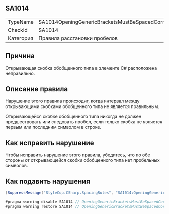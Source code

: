 ﻿## SA1014

<table>
<tr>
  <td>TypeName</td>
  <td>SA1014OpeningGenericBracketsMustBeSpacedCorrectly</td>
</tr>
<tr>
  <td>CheckId</td>
  <td>SA1014</td>
</tr>
<tr>
  <td>Категория</td>
  <td>Правила расстановки пробелов</td>
</tr>
</table>

## Причина

Открывающая скобка обобщенного типа в элементе C# расположена неправильно.

## Описание правила

Нарушение этого правила происходит, когда интервал между открывающими скобками обобщенного типа не является правильным.

Открывающейся скобке обобщенного типа никогда не должен предшествовать или следовать пробел, если только скобка не является первым или последним символом в строке.

## Как исправить нарушение

Чтобы исправить нарушение этого правила, убедитесь, что по обе стороны от открывающейся скобки обобщенного типа нет пробельных символов.

## Как подавить нарушения

```csharp
[SuppressMessage("StyleCop.CSharp.SpacingRules", "SA1014:OpeningGenericBracketsMustBeSpacedCorrectly", Justification = "Reviewed.")]
```

```csharp
#pragma warning disable SA1014 // OpeningGenericBracketsMustBeSpacedCorrectly
#pragma warning restore SA1014 // OpeningGenericBracketsMustBeSpacedCorrectly
```